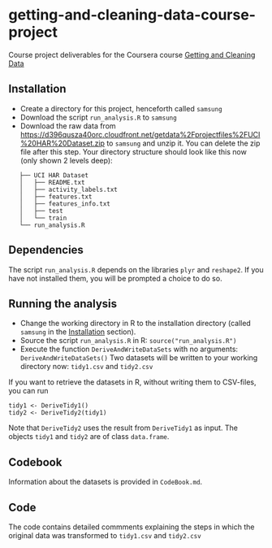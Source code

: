 getting-and-cleaning-data-course-project
========================================

Course project deliverables for the Coursera course [Getting and Cleaning Data](https://www.coursera.org/course/getdata)

## Installation
* Create a directory for this project, henceforth called `samsung`
* Download the script `run_analysis.R` to `samsung` 
* Download the raw data from https://d396qusza40orc.cloudfront.net/getdata%2Fprojectfiles%2FUCI%20HAR%20Dataset.zip to `samsung` and unzip it. You can delete the zip file after this step.
  Your directory structure should look like this now (only shown 2 levels deep):
 
 ```
    ├── UCI HAR Dataset
    │   ├── README.txt
    │   ├── activity_labels.txt
    │   ├── features.txt
    │   ├── features_info.txt
    │   ├── test
    │   └── train
    └── run_analysis.R
```

## Dependencies
The script `run_analysis.R` depends on the libraries `plyr` and `reshape2`. If you have not installed them, you will be prompted a choice to do so.
    
## Running the analysis     
* Change the working directory in R to the installation directory (called `samsung` in the [Installation](#Installation) section).     
* Source the script `run_analysis.R` in R: `source("run_analysis.R")`
* Execute the function `DeriveAndWriteDataSets` with no arguments: `DeriveAndWriteDataSets()`
  Two datasets will be written to your working directory now: `tidy1.csv` and `tidy2.csv` 

If you want to retrieve the datasets in R, without writing them to CSV-files, you can run

    tidy1 <- DeriveTidy1()
    tidy2 <- DeriveTidy2(tidy1)

Note that `DeriveTidy2` uses the result from `DeriveTidy1` as input.
The objects `tidy1` and `tidy2` are of class `data.frame`.

## Codebook
Information about the datasets is provided in `CodeBook.md`.     

## Code 
The code contains detailed commments explaining the steps in which the original data was transformed to `tidy1.csv` and `tidy2.csv` 

